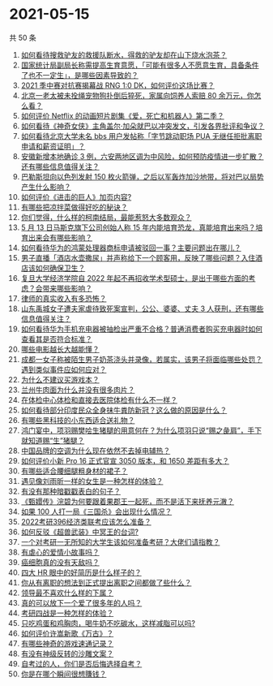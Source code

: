 # 2021-05-15

共 50 条

<!-- BEGIN -->
<!-- 最后更新时间 Sat May 15 2021 00:11:16 GMT+0800 (China Standard Time) -->

1. [如何看待搜救驴友的救援队断水，得救的驴友却在山下烧水泡茶？](https://www.zhihu.com/question/459310609)
2. [国家统计局副局长称需提高生育意愿，「可能有很多人不愿意生育，具备条件了也不一定生」，是哪些因素导致的？](https://www.zhihu.com/question/459227388)
3. [2021 季中赛对抗赛揭幕战 RNG 1:0
   DK，如何评价这场比赛？](https://www.zhihu.com/question/459459475)
4. [北京一老太被未拴绳宠物狗扑倒后猝死，家属向饲养人索赔 80
   余万元，你怎么看？](https://www.zhihu.com/question/459188941)
5. [如何评价 Netflix
   的动画短片剧集《爱，死亡和机器人》第二季？](https://www.zhihu.com/question/459134092)
6. [如何看待《神奇女侠》主角盖尔·加朵就巴以冲突发文，引发各界批评和争议？](https://www.zhihu.com/question/459349054)
7. [如何看待北京大学未名 bbs 用户发帖称「字节跳动职场 PUA
   无继任拒批离职申请和薪资证明」？](https://www.zhihu.com/question/459317193)
8. [安徽新增本地确诊 3
   例，六安两地区调为中风险，如何预防疫情进一步扩散？还有哪些信息值得关注？](https://www.zhihu.com/question/459297033)
9. [巴勒斯坦向以色列发射 150
   枚火箭弹，之后以军轰炸加沙地带，将对巴以局势产生什么影响？](https://www.zhihu.com/question/458956080)
10. [如何评价《进击的巨人》加页内容?](https://www.zhihu.com/question/458917406)
11. [有哪些把凉拌菜做得好吃的秘诀？](https://www.zhihu.com/question/327948969)
12. [你们觉得，什么样的柯南结局，最能惹怒大多数观众？](https://www.zhihu.com/question/336378614)
13. [5 月 13 日马斯克旗下公司创始人称 15
    年内能培育恐龙，真能培育出来吗？培育出来会有哪些影响？](https://www.zhihu.com/question/459235882)
14. [如何看待华为的鸿蒙处理器商标申请被驳回一事？主要问题出在哪儿？](https://www.zhihu.com/question/459040169)
15. [男子直播「酒店水壶撒尿」并声称给下一个顾客用，反映了哪些问题？入住酒店该如何确保卫生？](https://www.zhihu.com/question/459371363)
16. [复旦大学经济学院自 2022
    年起不再招收学术型硕士，是出于哪些方面的考虑？会带来哪些影响？](https://www.zhihu.com/question/458991146)
17. [律师的真实收入有多恐怖？](https://www.zhihu.com/question/360433896)
18. [山东禹城女子遭夫家虐待致死案宣判，公公、婆婆、丈夫 3
    人获刑，还有哪些信息值得关注？](https://www.zhihu.com/question/459407000)
19. [如何看待华为手机充电器被抽检出严重不合格？普通消费者购买充电器时如何查看其是否符合标准？](https://www.zhihu.com/question/459365657)
20. [哪些电影越长大越能懂？](https://www.zhihu.com/question/453278386)
21. [成都一女子称被陌生男子奶茶浇头并录像，若属实，该男子将面临哪些处罚？遇到类似事件应如何应对？](https://www.zhihu.com/question/459197699)
22. [为什么不建议买游戏本？](https://www.zhihu.com/question/406822764)
23. [兰州牛肉面为什么并没有很多肉片？](https://www.zhihu.com/question/448755182)
24. [在体检中心体检和直接去医院体检有什么不一样？](https://www.zhihu.com/question/24536825)
25. [如何看待部分印度民众全身抹牛粪防新冠？这么做的原因是什么？](https://www.zhihu.com/question/459344479)
26. [有哪些黑科技的小东西适合送礼物？](https://www.zhihu.com/question/267703735)
27. [鸿门宴中，项羽赐樊哙生猪腿的用意何在？为什么项羽只说“赐之彘肩”，手下就知道赐“生”猪腿？](https://www.zhihu.com/question/19870339)
28. [中国品牌的空调为什么现在依然不去掉电辅热？](https://www.zhihu.com/question/437041385)
29. [如何评价小新 Pro 16 正式官宣 3050 版本，和 1650
    差距有多大？](https://www.zhihu.com/question/459174182)
30. [有哪些适合腰细腿粗身材的裙子？](https://www.zhihu.com/question/451854465)
31. [遇见像刘雨昕一样的女生是一种怎样的体验？](https://www.zhihu.com/question/458764364)
32. [有没有那种暗戳戳表白的句子？](https://www.zhihu.com/question/300244719)
33. [《甄嬛传》浣碧为何要跟着果郡王一起死，而不是活下来抚养元澈？](https://www.zhihu.com/question/433789518)
34. [如果 100 人打一局《三国杀》会出现什么情况？](https://www.zhihu.com/question/458748936)
35. [2022考研396经济类联考应该怎么准备？](https://www.zhihu.com/question/438333880)
36. [如何反驳《超兽武装》中冥王的台词?](https://www.zhihu.com/question/453809133)
37. [一个对考研一无所知的大学生该如何准备考研？大佬们请指教？](https://www.zhihu.com/question/62653700)
38. [有虐心的爱情小故事吗？](https://www.zhihu.com/question/381394515)
39. [癌细胞真的没有天敌吗？](https://www.zhihu.com/question/443608344)
40. [四大 HR 眼中的好简历是什么样子的？](https://www.zhihu.com/question/270327306)
41. [你从有离职的想法到正式提出离职之间都做了些什么？](https://www.zhihu.com/question/459123577)
42. [领导最不喜欢什么样的下属？](https://www.zhihu.com/question/401065430)
43. [真的可以放下一个爱了很多年的人吗？](https://www.zhihu.com/question/453855079)
44. [考研四战是一种怎样的体验？](https://www.zhihu.com/question/53757945)
45. [只吃鸡蛋和鸡胸肉，喝牛奶不吃碳水，这样减脂可以吗?](https://www.zhihu.com/question/419594552)
46. [如何评价许嵩新歌《万古》？](https://www.zhihu.com/question/459309716)
47. [有哪些神奇的游戏速通记录？](https://www.zhihu.com/question/458843261)
48. [有没有神级反转的沙雕文案？](https://www.zhihu.com/question/452293238)
49. [自考过的人，你们是否后悔选择自考？](https://www.zhihu.com/question/337908624)
50. [你是在哪个瞬间很想賺钱？](https://www.zhihu.com/question/451973989)

<!-- END -->
